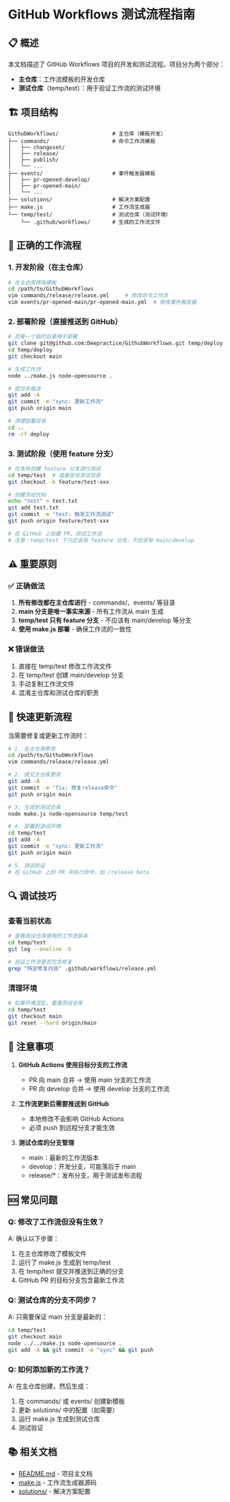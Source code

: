 # GitHub Workflows 测试流程指南

## 📋 概述

本文档描述了 GitHub Workflows 项目的开发和测试流程。项目分为两个部分：
- **主仓库**：工作流模板的开发仓库
- **测试仓库**（temp/test）：用于验证工作流的测试环境

## 🏗️ 项目结构

```
GithubWorkflows/                 # 主仓库（模板开发）
├── commands/                    # 命令工作流模板
│   ├── changeset/
│   ├── release/
│   ├── publish/
│   └── ...
├── events/                      # 事件触发器模板
│   ├── pr-opened-develop/
│   ├── pr-opened-main/
│   └── ...
├── solutions/                   # 解决方案配置
├── make.js                      # 工作流生成器
└── temp/test/                   # 测试仓库（测试环境）
    └── .github/workflows/       # 生成的工作流文件
```

## 🔄 正确的工作流程

### 1. 开发阶段（在主仓库）
```bash
# 在主仓库修改模板
cd /path/to/GithubWorkflows
vim commands/release/release.yml     # 修改命令工作流
vim events/pr-opened-main/pr-opened-main.yml  # 修改事件触发器
```

### 2. 部署阶段（直接推送到 GitHub）
```bash
# 克隆一个临时目录用于部署
git clone git@github.com:Deepractice/GithubWorkflows.git temp/deploy
cd temp/deploy
git checkout main

# 生成工作流
node ../make.js node-opensource .

# 提交并推送
git add -A
git commit -m "sync: 更新工作流"
git push origin main

# 清理部署目录
cd ..
rm -rf deploy
```

### 3. 测试阶段（使用 feature 分支）
```bash
# 在本地创建 feature 分支进行测试
cd temp/test  # 或者任何测试目录
git checkout -b feature/test-xxx

# 创建测试代码
echo "test" > test.txt
git add test.txt
git commit -m "test: 触发工作流测试"
git push origin feature/test-xxx

# 在 GitHub 上创建 PR，测试工作流
# 注意：temp/test 下只应该有 feature 分支，不应该有 main/develop
```

## ⚠️ 重要原则

### ✅ 正确做法

1. **所有修改都在主仓库进行** - commands/、events/ 等目录
2. **main 分支是唯一事实来源** - 所有工作流从 main 生成
3. **temp/test 只有 feature 分支** - 不应该有 main/develop 等分支
4. **使用 make.js 部署** - 确保工作流的一致性

### ❌ 错误做法

1. 直接在 temp/test 修改工作流文件
2. 在 temp/test 创建 main/develop 分支
3. 手动复制工作流文件
4. 混淆主仓库和测试仓库的职责

## 🚀 快速更新流程

当需要修复或更新工作流时：

```bash
# 1. 在主仓库修改
cd /path/to/GithubWorkflows
vim commands/release/release.yml

# 2. 提交主仓库更改
git add -A
git commit -m "fix: 修复release命令"
git push origin main

# 3. 生成到测试仓库
node make.js node-opensource temp/test

# 4. 部署到测试环境
cd temp/test
git add -A
git commit -m "sync: 更新工作流"
git push origin main

# 5. 测试验证
# 在 GitHub 上的 PR 中执行命令，如 /release beta
```

## 🔍 调试技巧

### 查看当前状态
```bash
# 查看测试仓库使用的工作流版本
cd temp/test
git log --oneline -5

# 验证工作流是否包含修复
grep "特定修复内容" .github/workflows/release.yml
```

### 清理环境
```bash
# 如果环境混乱，重置测试仓库
cd temp/test
git checkout main
git reset --hard origin/main
```

## 📝 注意事项

1. **GitHub Actions 使用目标分支的工作流**
   - PR 向 main 合并 → 使用 main 分支的工作流
   - PR 向 develop 合并 → 使用 develop 分支的工作流

2. **工作流更新后需要推送到 GitHub**
   - 本地修改不会影响 GitHub Actions
   - 必须 push 到远程分支才能生效

3. **测试仓库的分支管理**
   - main：最新的工作流版本
   - develop：开发分支，可能落后于 main
   - release/*：发布分支，用于测试发布流程

## 🆘 常见问题

### Q: 修改了工作流但没有生效？
A: 确认以下步骤：
1. 在主仓库修改了模板文件
2. 运行了 make.js 生成到 temp/test
3. 在 temp/test 提交并推送到正确的分支
4. GitHub PR 的目标分支包含最新工作流

### Q: 测试仓库的分支不同步？
A: 只需要保证 main 分支是最新的：
```bash
cd temp/test
git checkout main
node ../../make.js node-opensource .
git add -A && git commit -m "sync" && git push
```

### Q: 如何添加新的工作流？
A: 在主仓库创建，然后生成：
1. 在 commands/ 或 events/ 创建新模板
2. 更新 solutions/ 中的配置（如需要）
3. 运行 make.js 生成到测试仓库
4. 测试验证

## 📚 相关文档

- [README.md](README.md) - 项目主文档
- [make.js](make.js) - 工作流生成器源码
- [solutions/](solutions/) - 解决方案配置